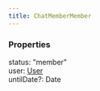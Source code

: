 ```yaml
---
title: ChatMemberMember
---
```


### Properties

<div class="flex flex-col gap-3"><div><div class="flex gap-2"><div class="font-mono p" id="p_status" data-anchor><span class="font-bold">status</span><span class="opacity-50">:</span> <span>&quot;member&quot;</span></div></div></div><div><div class="flex gap-2"><div class="font-mono p" id="p_user" data-anchor><span class="font-bold">user</span><span class="opacity-50">:</span> <a href="/gh/types/user"  >User</a></div></div></div><div><div class="flex gap-2"><div class="font-mono p" id="p_untilDate" data-anchor><span class="font-bold">untilDate</span><span class="opacity-50"><span title="Optional" class="cursor-help">?</span>:</span> <span href="/">Date</span></div></div></div></div>

